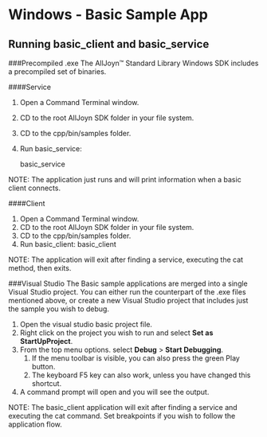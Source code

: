 # Windows - Basic Sample App

## Running basic_client and basic_service
###Precompiled .exe
The AllJoyn&trade; Standard Library Windows SDK includes a precompiled set of binaries.

####Service
1. Open a Command Terminal window.
2. CD to the root AllJoyn SDK folder in your file system.
3. CD to the cpp/bin/samples folder.
4. Run basic_service:

    basic_service

NOTE: The application just runs and will print information when a basic client connects.

####Client
1. Open a Command Terminal window.
2. CD to the root AllJoyn SDK folder in your file system.
3. CD to the cpp/bin/samples folder.
4. Run basic_client:
    basic_client

NOTE: The application will exit after finding a service, executing the cat method, then exits.

###Visual Studio
The Basic sample applications are merged into a single Visual Studio project. 
You can either run the counterpart of the .exe files mentioned above, 
or create a new Visual Studio project that includes just the sample you wish to debug.
1. Open the visual studio basic project file.
2. Right click on the project you wish to run and select **Set as StartUpProject**.
3. From the top menu options. select **Debug** > **Start Debugging**.
    1. If the menu toolbar is visible, you can also press the green Play button.
    2. The keyboard F5 key can also work, unless you have changed this shortcut.
4. A command prompt will open and you will see the output.

NOTE: The basic_client application will exit after finding a 
service and executing the cat command.  Set breakpoints if you 
wish to follow the application flow.
